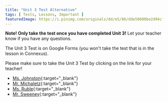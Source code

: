 ```yaml
---
title: "Unit 3 Test Alternative"
tags: [ Tests, Lessons, Important ]
featuredImage: https://i.pinimg.com/originals/dd/e5/86/dde58600be2d94cf42a9681ee3eaa64e.jpg
---
```


**Note! Only take the test once you have completed Unit 3!** Let your teacher know if you have any questions.

The Unit 3 Test is on Google Forms (you won't take the test that is in the lesson in Connexus). 

Please make sure to take the Unit 3 Test by clicking on the link for your teacher!

* [Ms. Johnston](https://docs.google.com/forms/d/e/1FAIpQLSfqJnwqpdwydB3u8BKtMqmtSBq9p2V-Grr_ahUK5FwLvo4uIw/viewform?usp=sf_link){:target="_blank"}
* [Mr. Michaletz](https://forms.gle/9wKNEnatutE8vZZw7){:target="_blank"}
* [Ms. Ruble](https://forms.gle/JmxU78rPFiHb72LWA){:target="_blank"}
* [Mr. Sweeney](https://docs.google.com/forms/d/e/1FAIpQLScqJ5A1pFC_JIBdzxbJQTCzKwfXxnqB3BcoA6NwEJPCrP566g/viewform?usp=sf_link){:target="_blank"}

